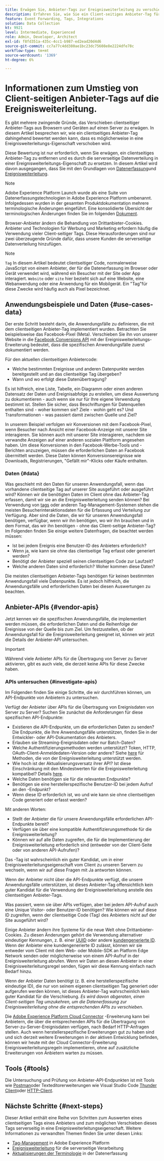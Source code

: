 ```yaml
---
title: Erwägen Sie, Anbieter-Tags zur Ereignisweiterleitung zu verschieben.
description: Erfahren Sie, wie Sie ein Client-seitiges Anbieter-Tag für die serverseitige Datenverteilung auswerten.
feature: Event Forwarding, Tags, Integrations
solution: Data Collection
kt: 9921
level: Intermediate, Experienced
role: Admin, Developer, Architect
exl-id: f8fd351a-435c-4cc1-b987-ed2ead20d4d6
source-git-commit: cc7a77c4dd380ae1bc23dc75608e8e2224dfe78c
workflow-type: tm+mt
source-wordcount: '1369'
ht-degree: 6%

---
```


# Informationen zum Umstieg von Client-seitigen Anbieter-Tags auf die Ereignisweiterleitung.

Es gibt mehrere zwingende Gründe, das Verschieben clientseitiger Anbieter-Tags aus Browsern und Geräten auf einen Server zu erwägen. In diesem Artikel besprechen wir, wie ein clientseitiges Anbieter-Tag dahingehend bewertet werden kann, dass es möglicherweise in eine Ereignisweiterleitungs-Eigenschaft verschoben wird.

Diese Bewertung ist nur erforderlich, wenn Sie erwägen, ein clientseitiges Anbieter-Tag zu entfernen und es durch die serverseitige Datenverteilung in einer Ereignisweiterleitungs-Eigenschaft zu ersetzen. In diesem Artikel wird davon ausgegangen, dass Sie mit den Grundlagen von [Datenerfassung](https://experienceleague.adobe.com/docs/data-collection.html)und [Ereignisweiterleitung](https://experienceleague.adobe.com/docs/experience-platform/tags/event-forwarding/overview.html).

>[!NOTE]
>
>Adobe Experience Platform Launch wurde als eine Suite von Datenerfassungstechnologien in Adobe Experience Platform umbenannt. Infolgedessen wurden in der gesamten Produktdokumentation mehrere terminologische Änderungen eingeführt. Eine konsolidierte Übersicht der terminologischen Änderungen finden Sie im folgenden [Dokument](https://experienceleague.adobe.com/docs/experience-platform/tags/term-updates.html?lang=de).

Browser-Anbieter ändern die Behandlung von Drittanbieter-Cookies. Anbieter und Technologien für Werbung und Marketing erfordern häufig die Verwendung vieler Client-seitiger Tags. Diese Herausforderungen sind nur zwei überzeugende Gründe dafür, dass unsere Kunden die serverseitige Datenverteilung hinzufügen.

>[!NOTE]
>
>`Tag` In diesem Artikel bedeutet clientseitiger Code, normalerweise JavaScript von einem Anbieter, der für die Datenerfassung im Browser oder Gerät verwendet wird, während ein Besucher mit der Site oder App interagiert. `Website` oder `site` hier bezieht sich auf eine Website, eine Webanwendung oder eine Anwendung für ein Mobilgerät. Ein &quot;Tag&quot;für diese Zwecke wird häufig auch als Pixel bezeichnet.

## Anwendungsbeispiele und Daten {#use-cases-data}

Der erste Schritt besteht darin, die Anwendungsfälle zu definieren, die mit dem clientseitigen Anbieter-Tag implementiert wurden. Betrachten Sie beispielsweise das Facebook-Pixel (Meta). Verschieben Sie ihn von unserer Website in die [Facebook Conversions API](https://exchange.adobe.com/apps/ec/105509/facebook-conversions-api-extension) mit der Ereignisweiterleitungs-Erweiterung bedeutet, dass die spezifischen Anwendungsfälle zuerst dokumentiert werden.

Für den aktuellen clientseitigen Anbietercode:

- Welche bestimmten Ereignisse und anderen Datenpunkte werden bereitgestellt und an das clientseitige Tag übergeben?
- Wann und wo erfolgt diese Datenübertragung?

Es ist hilfreich, eine Liste, Tabelle, ein Diagramm oder einen anderen Datensatz der Daten und Ereignisabfolge zu erstellen, um diese Auswertung zu dokumentieren - auch wenn sie nur für Ihre eigene Verwendung bestimmt ist. Stellen Sie sicher, dass Beschriftungen für Datenquellen enthalten sind - woher kommen sie? Ziele - wohin geht es? Und Transformationen - was passiert damit zwischen Quelle und Ziel?

In unserem Beispiel verfolgen wir Konversionen mit dem Facebook-Pixel, wenn Besucher nach Ansicht einer Facebook-Anzeige mit unserer Site interagieren. Sie können auch mit unserer Site interagieren, nachdem sie verwandte Anzeigen auf einer anderen sozialen Plattform angesehen haben. Um diese Konversionen in den Facebook-Werbe-Tools und -Berichten anzuzeigen, müssen die erforderlichen Daten an Facebook übermittelt werden. Diese Daten können Konversionsereignisse wie Downloads, Registrierungen, &quot;Gefällt mir&quot;-Klicks oder Käufe enthalten.

### Daten {#data}

Was geschieht mit den Daten für unseren Anwendungsfall, wenn das vorhandene clientseitige Tag auf unserer Site ausgeführt oder ausgeführt wird? Können wir die benötigten Daten im Client ohne das Anbieter-Tag erfassen, damit wir sie an die Ereignisweiterleitung senden können? Bei Verwendung von [tags](https://experienceleague.adobe.com/docs/experience-platform/tags/home.html?lang=de) oder anderen Tag-Management-Systemen stehen die meisten Besucherinteraktionsdaten für die Erfassung und Verteilung zur Verfügung. Aber sind die Daten, die wir für unseren Anwendungsfall benötigen, verfügbar, wenn wir ihn benötigen, wo wir ihn brauchen und in dem Format, das wir ihn benötigen - ohne das Client-seitige Anbieter-Tag? Im Folgenden finden Sie einige weitere Datenfragen, die beachtet werden müssen:

- Ist bei jedem Ereignis eine Benutzer-ID des Anbieters erforderlich?
- Wenn ja, wie kann sie ohne das clientseitige Tag erfasst oder generiert werden?
- Benötigt der Anbieter speziell seinen clientseitigen Code zur Laufzeit?
- Welche anderen Daten sind erforderlich? Woher kommen diese Daten?

Die meisten clientseitigen Anbieter-Tags benötigen für keinen bestimmten Anwendungsfall viele Datenpunkte. Es ist jedoch hilfreich, die Anwendungsfälle und erforderlichen Daten bei diesen Auswertungen zu beachten.

## Anbieter-APIs {#vendor-apis}

Jetzt kennen wir die spezifischen Anwendungsfälle, die implementiert werden müssen, die erforderlichen Daten und die Reihenfolge der Ereignisse von der Quelle bis zum Ziel. Um festzustellen, ob der Anwendungsfall für die Ereignisweiterleitung geeignet ist, können wir jetzt die Details der Anbieter-API untersuchen.

>[!IMPORTANT]
>
>Während viele Anbieter APIs für die Übertragung von Server zu Server aktivieren, gibt es auch viele, die derzeit keine APIs für diese Zwecke haben.

### APIs untersuchen {#investigate-apis}

Im Folgenden finden Sie einige Schritte, die wir durchführen können, um API-Endpunkte von Anbietern zu untersuchen.

Verfügt der Anbieter über APIs für die Übertragung von Ereignisdaten von Server zu Server? Suchen Sie zunächst die Anforderungen für diese spezifischen API-Endpunkte:

- Existieren die API-Endpunkte, um die erforderlichen Daten zu senden? Die Endpunkte, die Ihre Anwendungsfälle unterstützen, finden Sie in der Entwickler- oder API-Dokumentation des Anbieters.
- Erlauben sie Streaming-Ereignisdaten oder nur Batch-Daten?
- Welche Authentifizierungsmethoden werden unterstützt? Token, HTTP, OAuth-Client-Anmeldedaten-Version oder andere? Siehe [here](https://experienceleague.adobe.com/docs/experience-platform/tags/event-forwarding/secrets.html) für Methoden, die von der Ereignisweiterleitung unterstützt werden.
- Wie hoch ist der Aktualisierungsversatz ihrer API? Ist diese Einschränkung mit den Mindestwerten für die Ereignisweiterleitung kompatibel? Details [here](https://experienceleague.adobe.com/docs/experience-platform/tags/event-forwarding/secrets.html#:~:text=you%20can%20configure%20the%20Refresh%20Offset%20value%20for%20the%20secret).
- Welche Daten benötigen sie für die relevanten Endpunkte?
- Benötigen sie eine herstellerspezifische Benutzer-ID bei jedem Aufruf an den -Endpunkt?
- Wenn diese ID erforderlich ist, wo und wie kann sie ohne clientseitigen Code generiert oder erfasst werden?

Mit anderen Worten:

- Stellt der Anbieter die für unsere Anwendungsfälle erforderlichen API-Endpunkte bereit?
- Verfügen sie über eine kompatible Authentifizierungsmethode für die Ereignisweiterleitung?
- Können wir auf alle Daten zugreifen, die für die Implementierung der Ereignisweiterleitung erforderlich sind (entweder von der Client-Seite oder von anderen API-Aufrufen)?

Das -Tag ist wahrscheinlich ein guter Kandidat, um in einer Ereignisweiterleitungseigenschaft vom Client zu unseren Servern zu wechseln, wenn wir auf diese Fragen mit Ja antworten können.

Wenn der Anbieter nicht über die API-Endpunkte verfügt, die unsere Anwendungsfälle unterstützen, ist dieses Anbieter-Tag offensichtlich kein guter Kandidat für die Verwendung der Ereignisweiterleitung anstelle des clientseitigen Anbieter-Tags.

Was passiert, wenn sie über APIs verfügen, aber bei jedem API-Aufruf auch eine Unique Visitor- oder Benutzer-ID benötigen? Wie können wir auf diese ID zugreifen, wenn der clientseitige Code (Tag) des Anbieters nicht auf der Site ausgeführt wird?

Einige Anbieter ändern ihre Systeme für die neue Welt ohne Drittanbieter-Cookies. Zu diesen Änderungen gehört die Verwendung alternativer eindeutiger Kennungen, z. B. einer [UUID](https://developer.mozilla.org/en-US/docs/Glossary/UUID) oder andere [kundengenerierte ID](https://experienceleague.adobe.com/docs/experience-platform/edge/identity/first-party-device-ids.html). Wenn der Anbieter eine kundengenerierte ID zulässt, können wir sie entweder vom Client mit dem Web- oder Mobile-SDK an Platform Edge Network senden oder möglicherweise von einem API-Aufruf in der Ereignisweiterleitung abrufen. Wenn wir Daten an diesen Anbieter in einer Ereignisweiterleitungsregel senden, fügen wir diese Kennung einfach nach Bedarf hinzu.

Wenn der Anbieter Daten benötigt (z. B. eine herstellerspezifische eindeutige ID), die nur von seinem eigenen clientseitigen Tag generiert oder aufgerufen werden können, ist dieses Anbieter-Tag wahrscheinlich kein guter Kandidat für die Verschiebung. _Es wird davon abgeraten, einen Client-seitigen Tag umzukehren, um die Datenerfassung zur Ereignisweiterleitung ohne die entsprechenden APIs zu verschieben._

Die [Adobe Experience Platform Cloud Connector](https://experienceleague.adobe.com/docs/experience-platform/tags/extensions/adobe/cloud-connector/overview.html) -Erweiterung kann bei Anbietern, die über die entsprechenden APIs für die Übertragung von Server-zu-Server-Ereignisdaten verfügen, nach Bedarf HTTP-Anfragen stellen. Auch wenn herstellerspezifische Erweiterungen gut zu haben sind und sich derzeit weitere Erweiterungen in der aktiven Entwicklung befinden, können wir heute mit der Cloud Connector-Erweiterung Ereignisweiterleitungsregeln implementieren, ohne auf zusätzliche Erweiterungen von Anbietern warten zu müssen.

## Tools {#tools}

Die Untersuchung und Prüfung von Anbieter-API-Endpunkten ist mit Tools wie [Postman](https://www.postman.com/)oder Texteditorerweiterungen wie Visual Studio Code [Thunder Client](https://marketplace.visualstudio.com/items?itemName=rangav.vscode-thunder-client)oder [HTTP-Client](https://marketplace.visualstudio.com/items?itemName=mkloubert.vscode-http-client).

## Nächste Schritte {#next-steps}

Dieser Artikel enthält eine Reihe von Schritten zum Auswerten eines clientseitigen Tags eines Anbieters und zum möglichen Verschieben dieses Tags serverseitig in eine Ereignisweiterleitungseigenschaft. Weitere Informationen zu verwandten Themen finden Sie unter diesen Links:

- [Tag-Management](https://experienceleague.adobe.com/docs/experience-platform/tags/home.html) in Adobe Experience Platform
- [Ereignisweiterleitung](https://experienceleague.adobe.com/docs/experience-platform/tags/event-forwarding/overview.html) für die serverseitige Verarbeitung
- [Aktualisierungen der Terminologie](https://experienceleague.adobe.com/docs/experience-platform/tags/term-updates.html) in der Datenerfassung
